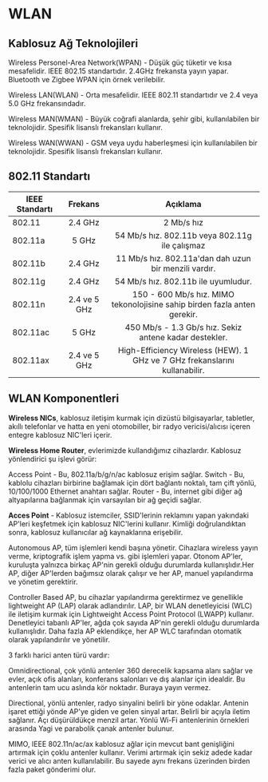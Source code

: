 # WLAN

## Kablosuz Ağ Teknolojileri

Wireless Personel-Area Network(WPAN) - Düşük güç tüketir ve kısa mesafelidir. IEEE 802.15 standartıdır. 2.4GHz frekansta yayın yapar. Bluetooth ve Zigbee WPAN için örnek verilebilir. 

Wireless LAN(WLAN) - Orta mesafelidir. IEEE 802.11 standartıdır ve 2.4 veya 5.0 GHz frekansındadır. 

Wireless MAN(WMAN) - Büyük coğrafi alanlarda, şehir gibi, kullanılabilen bir teknolojidir. Spesifik lisanslı frekansları kullanır.

Wireless WAN(WWAN) - GSM veya uydu haberleşmesi için kullanılabilen bir teknolojidir. Spesifik lisanslı frekansları kullanır.


## 802.11 Standartı

|  IEEE Standartı | Frekans        | Açıklama |
| ----------------|:-------:| :-----:|
|     802.11      | 2.4 GHz | 2 Mb/s hız   |
| 802.11a | 5 GHz   | 54 Mb/s hız. 802.11b veya 802.11g ile çalışmaz |
| 802.11b | 2.4 GHz     | 11 Mb/s hız. 802.11a'dan dah uzun bir menzili vardır. |
| 802.11g | 2.4 GHz     | 54 Mb/s hız. 802.11b ile uyumludur. |
| 802.11n | 2.4 ve 5 GHz  | 150 - 600 Mb/s hız. MIMO tekonolojisine sahip birden fazla anten gerekir. |
| 802.11ac | 5 GHz     | 450 Mb/s - 1.3 Gb/s hız. Sekiz antene kadar destekler. |
| 802.11ax | 2.4 ve 5 GHz     | High-Efficiency Wireless (HEW). 1 GHz ve 7 GHz frekanslarını kullanabilir. |


## WLAN Komponentleri

**Wireless NICs**, kablosuz iletişim kurmak için dizüstü bilgisayarlar, tabletler, akıllı telefonlar ve hatta en yeni otomobiller, bir radyo vericisi/alıcısı içeren entegre kablosuz NIC'leri içerir.

**Wireless Home Router**, evlerimizde kullandığımız cihazlardır. Kablosuz yönlendirici şu işlevi görür:

Access Point - Bu, 802.11a/b/g/n/ac kablosuz erişim sağlar.
Switch - Bu, kablolu cihazları birbirine bağlamak için dört bağlantı noktalı, tam çift yönlü, 10/100/1000 Ethernet anahtarı sağlar.
Router - Bu, internet gibi diğer ağ altyapılarına bağlanmak için varsayılan bir ağ geçidi sağlar.

**Acces Point** - Kablosuz istemciler, SSID'lerinin reklamını yapan yakındaki AP'leri keşfetmek için kablosuz NIC'lerini kullanır. Kimliği doğrulandıktan sonra, kablosuz kullanıcılar ağ kaynaklarına erişebilir.

Autonomous AP, tüm işlemleri kendi başına yönetir. Cihazlara wireless yayın verme, kriptografik işlem yapma vs. gibi işlemleri yapar. Otonom AP'ler, kuruluşta yalnızca birkaç AP'nin gerekli olduğu durumlarda kullanışlıdır.Her AP, diğer AP'lerden bağımsız olarak çalışır ve her AP, manuel yapılandırma ve yönetim gerektirir.

Controller Based AP, bu cihazlar yapılandırma gerektirmez ve genellikle lightweight AP (LAP) olarak adlandırılır. LAP, bir WLAN denetleyicisi (WLC) ile iletişim kurmak için Lightweight Access Point Protocol (LWAPP) kullanır. Denetleyici tabanlı AP'ler, ağda çok sayıda AP'nin gerekli olduğu durumlarda kullanışlıdır. Daha fazla AP eklendikçe, her AP WLC tarafından otomatik olarak yapılandırılır ve yönetilir.

3 farklı harici anten türü vardır:

Omnidirectional, çok yönlü antenler 360 derecelik kapsama alanı sağlar ve evler, açık ofis alanları, konferans salonları ve dış alanlar için idealdir. Bu antenlerin tam ucu aslında kör noktadır. Buraya yayın vermez. 

Directional, yönlü antenler, radyo sinyalini belirli bir yöne odaklar. Antenin işaret ettiği yönde AP'ye giden ve gelen sinyal artar. Belirli bir açıyla iletim sağlanır. Açı düşürüldükçe menzil artar. Yönlü Wi-Fi antenlerinin örnekleri arasında Yagi ve parabolik çanak antenler bulunur.

MIMO, IEEE 802.11n/ac/ax kablosuz ağlar için mevcut bant genişliğini artırmak için çoklu antenler kullanır. Verimi artırmak için sekiz adede kadar verici ve alıcı anten kullanılabilir. Bu sayede aynı frekans üzerinden birden fazla paket gönderimi olur. 



